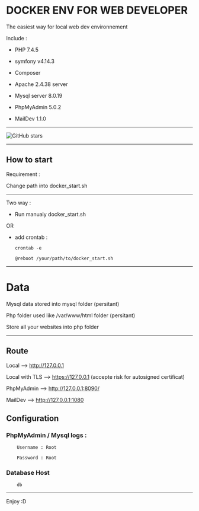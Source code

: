 # DOCKER ENV FOR WEB DEVELOPER

The easiest way for local web dev environnement

Include :

- PHP 7.4.5 

- symfony v4.14.3

- Composer

- Apache 2.4.38 server

- Mysql server 8.0.19

- PhpMyAdmin 5.0.2

- MailDev 1.1.0

----------------------
![GitHub stars](https://img.shields.io/github/stars/Crash-Zeus/webdeveloper-docker-env?style=social)

-----------
## How to start

Requirement :

Change path into docker_start.sh

---

Two way :

- Run manualy docker_start.sh

OR

- add crontab :
    ```
    crontab -e

    @reboot /your/path/to/docker_start.sh
    ```
-----------

# Data

Mysql data stored into mysql folder (persitant)

Php folder used like /var/www/html folder (persitant)

Store all your websites into php folder

-----------

## Route

Local --> http://127.0.0.1

Local with TLS --> https://127.0.0.1 (accepte risk for autosigned certificat)

PhpMyAdmin --> http://127.0.0.1:8090/

MailDev --> http://127.0.0.1:1080

## Configuration

### PhpMyAdmin / Mysql logs : 
```
    Username : Root

    Password : Root
```

### Database Host
```
    db
```

-----------

Enjoy :D